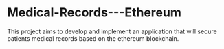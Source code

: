 # Medical-Records---Ethereum
This project aims to develop and implement an application that will secure patients medical records based on the ethereum blockchain.
